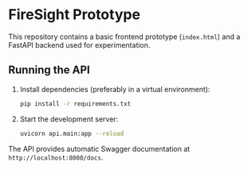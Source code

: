 # FireSight Prototype

This repository contains a basic frontend prototype (`index.html`) and a FastAPI backend used for experimentation.

## Running the API

1. Install dependencies (preferably in a virtual environment):
   ```bash
   pip install -r requirements.txt
   ```
2. Start the development server:
   ```bash
   uvicorn api.main:app --reload
   ```

The API provides automatic Swagger documentation at `http://localhost:8000/docs`.
